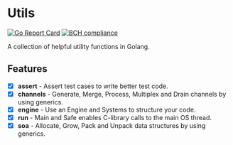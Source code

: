 # Utils
[![Go Report Card](https://goreportcard.com/badge/github.com/andygeiss/utils)](https://goreportcard.com/report/github.com/andygeiss/utils)
[![BCH compliance](https://bettercodehub.com/edge/badge/andygeiss/utils?branch=main)](https://bettercodehub.com/)

A collection of helpful utility functions in Golang.

## Features

- [x] **assert** - Assert test cases to write better test code. 
- [x] **channels** - Generate, Merge, Process, Multiplex and Drain channels by using generics.
- [x] **engine** - Use an Engine and Systems to structure your code.
- [x] **run** - Main and Safe enables C-library calls to the main OS thread.
- [x] **soa** - Allocate, Grow, Pack and Unpack data structures by using generics.
